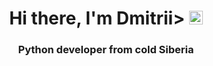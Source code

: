 <h1 align="center"> Hi there, I'm Dmitrii>
<img src="https://github.com/blackcater/blackcater/raw/main/images/Hi.gif" height="22"/></h1>
<h3 align="center">Python developer from cold Siberia</h3>
